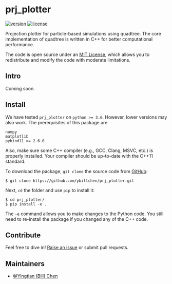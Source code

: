 # prj_plotter

[![version](https://img.shields.io/badge/version-0.1-blue.svg)](https://github.com/ybillchen/prj_plotter)
[![license](https://img.shields.io/github/license/ybillchen/prj_plotter)](LICENSE)
<!-- [![workflows](https://img.shields.io/github/actions/workflow/status/ybillchen/GC_formation_model/build.yaml?logo=github)](https://github.com/ybillchen/GC_formation_model/actions/workflows/build.yaml) -->

Projection plotter for particle-based simulations using quadtree. The core implementation of quadtree is written in C++ for better computational performance.

The code is open source under an [MIT License](LICENSE), which allows you to redistribute and modify the code with moderate limitations.

## Intro

Coming soon.

## Install

We have tested `prj_plotter` on `python >= 3.6`. However, lower versions may also work. The prerequisites of this package are
```
numpy
matplotlib
pybind11 >= 2.6.0
```

Also, make sure some C++ compiler (e.g., GCC, Clang, MSVC, etc.) is properly installed. Your compiler should be up-to-date with the C++11 standard.

To download the package, `git clone` the source code from [GitHub](https://github.com/ybillchen/prj_plotter):
```shell
$ git clone https://github.com/ybillchen/prj_plotter.git
```
Next, `cd` the folder and use `pip` to install it:
```shell
$ cd prj_plotter/
$ pip install -e .
```
The `-e` command allows you to make changes to the Python code. You still need to re-install the package if you changed any of the C++ code.

<!-- ## Usage

To start with, let's run the model with default parameters
```python
>>> import prj_plotter as pp
```
You may want to use your own paramters. Then simply replace `params_example` with the name of your paramter file. -->


## Contribute

Feel free to dive in! [Raise an issue](https://github.com/ybillchen/prj_plotter/issues/new) or submit pull requests.

<!-- ### Pull request protocol

We recommend you to contribute code to `prj_plotter` following [GitHub flow](https://docs.github.com/en/get-started/quickstart/github-flow). To summarize, you submit a pull request via the following steps:

1. Clone the repository.
2. Create and checkout a new branch. For example, a new branch called `new_feature`.
3. Make changes on `new_feature` and never touch the `main` branch again until you are ready to merge.
4. When you feel ready, submit a pull request on GitHub.
5. There may be conflicts. If so, you need to 
	1. Checkout the `main` branch and pull from `origin`.
	2. Rebase `new_feature` on `main` and address the conflicts (recommended).
	3. Alternatively, you can compare `new_feature` with `main` and fix all conflicts.
	4. Your pull request will update automatically.
6. If your pull request is approved, we will squash and merge your commits. 
7. We will delete `new_feature` on GitHub when it's merged. You can choose to delete it loacally as well. 

**_NOTE:_** Any slight modification may entirely change the random number generation! To keep repeatability of the model, please construct a new random generator for the need of new random numbers -->

## Maintainers

- [@Yingtian (Bill) Chen](https://github.com/ybillchen)
